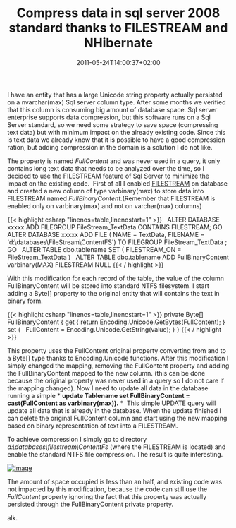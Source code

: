 ﻿---
title: "Compress data in sql server 2008 standard thanks to FILESTREAM and NHibernate"
description: ""
date: 2011-05-24T14:00:37+02:00
draft: false
tags: [Nhibernate]
categories: [Nhibernate]
---
I have an entity that has a large Unicode string property actually persisted on a nvarchar(max) Sql server column type. After some months we verified that this column is consuming big amount of database space. Sql server enterprise supports data compression, but this software runs on a Sql Server standard, so we need some strategy to save space (compressing text data) but with minimum impact on the already existing code. Since this is text data we already know that it is possible to have a good compression ration, but adding compression in the domain is a solution I do not like.

The property is named *FullContent* and was never used in a query, it only contains long text data that needs to be analyzed over the time, so I decided to use the FILESTREAM feature of Sql Server to minimize the impact on the existing code.  First of all I enabled [FILESTREAM](http://msdn.microsoft.com/en-us/library/cc645923.aspx) on database and created a new column of type varbinary(max) to store data into FILESTREAM named *FullBinaryContent.*(Remember that FILESTREAM is enabled only on varbinary(max) and not on varchar(max) columns)

{{< highlight csharp "linenos=table,linenostart=1" >}}
 
ALTER DATABASE xxxxx ADD
FILEGROUP FileStream_TextData CONTAINS FILESTREAM;
GO
 
ALTER DATABASE xxxxx ADD FILE (
NAME = TextData,
FILENAME = 'd:\databases\FileStream\ContentFS')
TO FILEGROUP FileStream_TextData ;
GO
 
ALTER TABLE dbo.tablename
SET (    FILESTREAM_ON  = FileStream_TextData )
 
ALTER TABLE dbo.tablename ADD
FullBinaryContent varbinary(MAX) FILESTREAM NULL
{{< / highlight >}}

With this modification for each record of the table, the value of the column FullBinaryContent will be stored into standard NTFS filesystem. I start adding a Byte[] property to the original entity that will contains the text in binary form.

{{< highlight csharp "linenos=table,linenostart=1" >}}
private Byte[] FullBinaryContent
{
get
{
return Encoding.Unicode.GetBytes(FullContent);
}
set
{
 
FullContent = Encoding.Unicode.GetString(value);
}
}
{{< / highlight >}}

This property uses the FullContent original property converting from and to a Byte[] type thanks to Encoding.Unicode functions. After this modification I simply changed the mapping, removing the FullContent property and adding the FullBinaryContent mapped to the new column. (this can be done because the original property was never used in a query so I do not care if the mapping changed). Now I need to update all data in the database running a simple * **update Tablename set FullBinaryContent = cast(FullContent as varbinary(max)).** *  This simple UPDATE query will update all data that is already in the database. When the update finished I can delete the original FullContent column and start using the new mapping based on binary representation of text into a FILESTREAM.

To achieve compression I simply go to directory *d:\databases\filestream\ContentFs* (where the FILESTREAM is located) and enable the standard NTFS file compression. The result is quite interesting.

[![image](http://www.codewrecks.com/blog/wp-content/uploads/2011/05/image_thumb11.png "image")](http://www.codewrecks.com/blog/wp-content/uploads/2011/05/image11.png)

The amount of space occupied is less than an half, and existing code was not impacted by this modification, because the code can still use the *FullContent* property ignoring the fact that this property was actually persisted through the FullBinaryContent private property.

alk.
